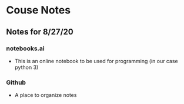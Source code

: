 # Couse Notes
## Notes for 8/27/20
### notebooks.ai
- This is an online notebook to be used for programming (in our case python 3)
### Github
- A place to organize notes 
